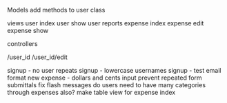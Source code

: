 Models
  add methods to user class

views
  user index
  user show
  user reports
  expense index
  expense edit
  expense show

controllers

  /user_id
  /user_id/edit

signup - no user repeats
signup - lowercase usernames
signup - test email format
new expense - dollars and cents input
prevent repeated form submittals
fix flash messages
do users need to have many categories through expenses also?
make table view for expense index
